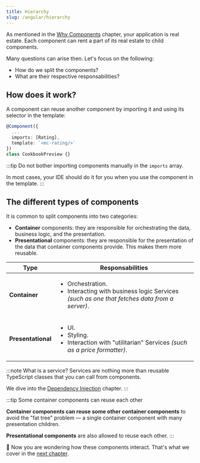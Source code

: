 ```yaml
---
title: Hierarchy
slug: /angular/hierarchy
---
```


As mentioned in the [Why Components](../../01-components/01-why-components/index.md) chapter, your application is real estate.
Each component can rent a part of its real estate to child components.

Many questions can arise then. Let's focus on the following:

- How do we split the components?
- What are their respective responsabilities?

## How does it work?

A component can reuse another component by importing it and using its selector in the template:

```ts
@Component({
  ...
  imports: [Rating],
  template: `<mc-rating/>`
})
class CookbookPreview {}
```

:::tip
Do not bother importing components manually in the `imports` array.

In most cases, your IDE should do it for you when you use the component in the template.
:::

## The different types of components

It is common to split components into two categories:

- **Container** components: they are responsible for orchestrating the data, business logic, and the presentation.
- **Presentational** components: they are responsible for the presentation of the data that container components provide. This makes them more reusable.

| Type               | Responsabilities                                                                                                                   |
| ------------------ | ---------------------------------------------------------------------------------------------------------------------------------- |
| **Container**      | <ul><li>Orchestration.</li><li>Interacting with business logic Services _(such as one that fetches data from a server)_.</li></ul> |
| **Presentational** | <ul><li>UI.</li><li>Styling.</li><li>Interaction with "utilitarian" Services _(such as a price formatter)_.</li></ul>              |

:::note What is a service?
Services are nothing more than reusable TypeScript classes that you can call from components.

We dive into the [Dependency Injection](../../05-dependency-injection/index.md) chapter.
:::

:::tip Some container components can reuse each other

**Container components can reuse some other container components** to avoid the "fat tree" problem — a single container component with many presentation children.

**Presentational components** are also allowed to reuse each other.
:::

🤔 Now you are wondering how these components interact.
That's what we cover in the [next chapter](../02-inputs/index.md).
